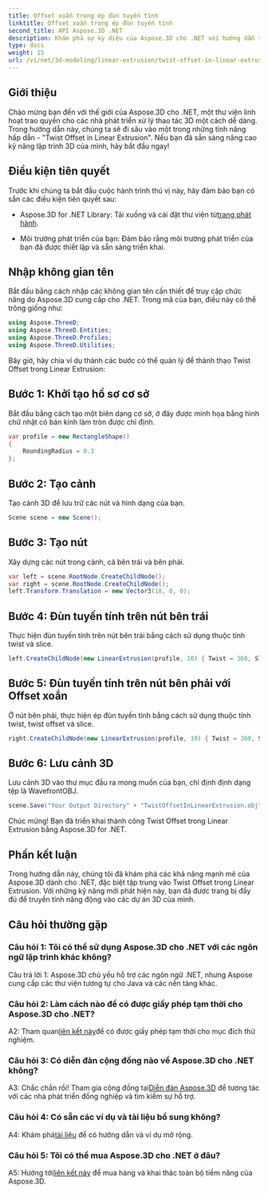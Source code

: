 ```yaml
---
title: Offset xoắn trong ép đùn tuyến tính
linktitle: Offset xoắn trong ép đùn tuyến tính
second_title: API Aspose.3D .NET
description: Khám phá sự kỳ diệu của Aspose.3D cho .NET với hướng dẫn từng bước của chúng tôi về Twist Offset trong Linear Extrusion. Nâng cao các dự án 3D của bạn một cách dễ dàng.
type: docs
weight: 15
url: /vi/net/3d-modeling/linear-extrusion/twist-offset-in-linear-extrusion/
---
```

## Giới thiệu

Chào mừng bạn đến với thế giới của Aspose.3D cho .NET, một thư viện linh hoạt trao quyền cho các nhà phát triển xử lý thao tác 3D một cách dễ dàng. Trong hướng dẫn này, chúng ta sẽ đi sâu vào một trong những tính năng hấp dẫn - "Twist Offset in Linear Extrusion". Nếu bạn đã sẵn sàng nâng cao kỹ năng lập trình 3D của mình, hãy bắt đầu ngay!

## Điều kiện tiên quyết

Trước khi chúng ta bắt đầu cuộc hành trình thú vị này, hãy đảm bảo bạn có sẵn các điều kiện tiên quyết sau:

-  Aspose.3D for .NET Library: Tải xuống và cài đặt thư viện từ[trang phát hành](https://releases.aspose.com/3d/net/).

- Môi trường phát triển của bạn: Đảm bảo rằng môi trường phát triển của bạn đã được thiết lập và sẵn sàng triển khai.

## Nhập không gian tên

Bắt đầu bằng cách nhập các không gian tên cần thiết để truy cập chức năng do Aspose.3D cung cấp cho .NET. Trong mã của bạn, điều này có thể trông giống như:

```csharp
using Aspose.ThreeD;
using Aspose.ThreeD.Entities;
using Aspose.ThreeD.Profiles;
using Aspose.ThreeD.Utilities;
```

Bây giờ, hãy chia ví dụ thành các bước có thể quản lý để thành thạo Twist Offset trong Linear Extrusion:

## Bước 1: Khởi tạo hồ sơ cơ sở

Bắt đầu bằng cách tạo một biên dạng cơ sở, ở đây được minh họa bằng hình chữ nhật có bán kính làm tròn được chỉ định.

```csharp
var profile = new RectangleShape()
{
    RoundingRadius = 0.3
};
```

## Bước 2: Tạo cảnh

Tạo cảnh 3D để lưu trữ các nút và hình dạng của bạn.

```csharp
Scene scene = new Scene();
```

## Bước 3: Tạo nút

Xây dựng các nút trong cảnh, cả bên trái và bên phải.

```csharp
var left = scene.RootNode.CreateChildNode();
var right = scene.RootNode.CreateChildNode();
left.Transform.Translation = new Vector3(18, 0, 0);
```

## Bước 4: Đùn tuyến tính trên nút bên trái

Thực hiện đùn tuyến tính trên nút bên trái bằng cách sử dụng thuộc tính twist và slice.

```csharp
left.CreateChildNode(new LinearExtrusion(profile, 10) { Twist = 360, Slices = 100 });
```

## Bước 5: Đùn tuyến tính trên nút bên phải với Offset xoắn

Ở nút bên phải, thực hiện ép đùn tuyến tính bằng cách sử dụng thuộc tính twist, twist offset và slice.

```csharp
right.CreateChildNode(new LinearExtrusion(profile, 10) { Twist = 360, Slices = 100, TwistOffset = new Vector3(3, 0, 0) });
```

## Bước 6: Lưu cảnh 3D

Lưu cảnh 3D vào thư mục đầu ra mong muốn của bạn, chỉ định định dạng tệp là WavefrontOBJ.

```csharp
scene.Save("Your Output Directory" + "TwistOffsetInLinearExtrusion.obj", FileFormat.WavefrontOBJ);
```

Chúc mừng! Bạn đã triển khai thành công Twist Offset trong Linear Extrusion bằng Aspose.3D for .NET.

## Phần kết luận

Trong hướng dẫn này, chúng tôi đã khám phá các khả năng mạnh mẽ của Aspose.3D dành cho .NET, đặc biệt tập trung vào Twist Offset trong Linear Extrusion. Với những kỹ năng mới phát hiện này, bạn đã được trang bị đầy đủ để truyền tính năng động vào các dự án 3D của mình.

## Câu hỏi thường gặp

### Câu hỏi 1: Tôi có thể sử dụng Aspose.3D cho .NET với các ngôn ngữ lập trình khác không?

Câu trả lời 1: Aspose.3D chủ yếu hỗ trợ các ngôn ngữ .NET, nhưng Aspose cung cấp các thư viện tương tự cho Java và các nền tảng khác.

### Câu hỏi 2: Làm cách nào để có được giấy phép tạm thời cho Aspose.3D cho .NET?

 A2: Tham quan[liên kết này](https://purchase.aspose.com/temporary-license/)để có được giấy phép tạm thời cho mục đích thử nghiệm.

### Câu hỏi 3: Có diễn đàn cộng đồng nào về Aspose.3D cho .NET không?

 A3: Chắc chắn rồi! Tham gia cộng đồng tại[Diễn đàn Aspose.3D](https://forum.aspose.com/c/3d/18) để tương tác với các nhà phát triển đồng nghiệp và tìm kiếm sự hỗ trợ.

### Câu hỏi 4: Có sẵn các ví dụ và tài liệu bổ sung không?

 A4: Khám phá[tài liệu](https://reference.aspose.com/3d/net/) để có hướng dẫn và ví dụ mở rộng.

### Câu hỏi 5: Tôi có thể mua Aspose.3D cho .NET ở đâu?

 A5: Hướng tới[liên kết này](https://purchase.aspose.com/buy) để mua hàng và khai thác toàn bộ tiềm năng của Aspose.3D.